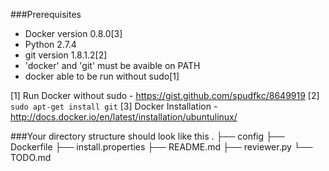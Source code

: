 
###Prerequisites
 - Docker version 0.8.0[3]
 - Python 2.7.4
 - git version 1.8.1.2[2]
 - 'docker' and 'git' must be avaible on PATH
 - docker able to be run without sudo[1]

 [1] Run Docker without sudo - https://gist.github.com/spudfkc/8649919
 [2] `sudo apt-get install git`
 [3] Docker Installation - http://docs.docker.io/en/latest/installation/ubuntulinux/

###Your directory structure should look like this
.
├── config
├── Dockerfile
├── install.properties
├── README.md
├── reviewer.py
└── TODO.md

